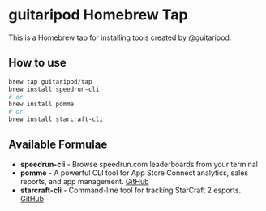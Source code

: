 # guitaripod Homebrew Tap

This is a Homebrew tap for installing tools created by @guitaripod.

## How to use

```bash
brew tap guitaripod/tap
brew install speedrun-cli
# or
brew install pomme
# or
brew install starcraft-cli
```

## Available Formulae

- **speedrun-cli** - Browse speedrun.com leaderboards from your terminal
- **pomme** - A powerful CLI tool for App Store Connect analytics, sales reports, and app management. [GitHub](https://github.com/guitaripod/pomme)
- **starcraft-cli** - Command-line tool for tracking StarCraft 2 esports. [GitHub](https://github.com/guitaripod/StarCraftKit)